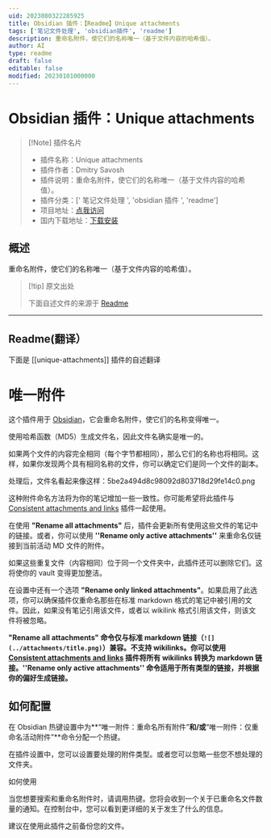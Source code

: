 ```yaml
---
uid: 2023080322285925
title: Obsidian 插件：【Readme】Unique attachments
tags: ['笔记文件处理', 'obsidian插件', 'readme']
description: 重命名附件，使它们的名称唯一（基于文件内容的哈希值）。
author: AI
type: readme
draft: false
editable: false
modified: 20230101000000
---
```


# Obsidian 插件：Unique attachments

> [!Note] 插件名片
> - 插件名称：Unique attachments
> - 插件作者：Dmitry Savosh
> - 插件说明：重命名附件，使它们的名称唯一（基于文件内容的哈希值）。
> - 插件分类：[' 笔记文件处理 ', 'obsidian 插件 ', 'readme']
> - 项目地址：[点我访问](https://github.com/dy-sh/obsidian-unique-attachments)
> - 国内下载地址：[下载安装](https://pkmer.cn/products/plugin/pluginMarket/?unique-attachments)

## 概述

重命名附件，使它们的名称唯一（基于文件内容的哈希值）。

> [!tip] 原文出处
>
>下面自述文件的来源于 [Readme](https://ghproxy.net/https://raw.githubusercontent.com/dy-sh/obsidian-unique-attachments/master/README.md)
>

---

## Readme(翻译）

下面是 [[unique-attachments]] 插件的自述翻译

# 唯一附件

这个插件用于 [Obsidian](https://obsidian.md/)，它会重命名附件，使它们的名称变得唯一。

使用哈希函数（MD5）生成文件名，因此文件名确实是唯一的。

如果两个文件的内容完全相同（每个字节都相同），那么它们的名称也将相同。这样，如果你发现两个具有相同名称的文件，你可以确定它们是同一个文件的副本。

处理后，文件名看起来像这样：5be2a494d8c98092d803718d29fe14c0.png

这种附件命名方法将为你的笔记增加一些一致性。你可能希望将此插件与 [Consistent attachments and links](https://github.com/derwish-pro/obsidian-consistent-attachments-and-links) 插件一起使用。

在使用 **"Rename all attachments"** 后，插件会更新所有使用这些文件的笔记中的链接。或者，你可以使用 **''Rename only active attachments''** 来重命名仅链接到当前活动 MD 文件的附件。

如果这些重复文件（内容相同）位于同一个文件夹中，此插件还可以删除它们。这将使你的 vault 变得更加整洁。

在设置中还有一个选项 **"Rename only linked attachments"**。如果启用了此选项，你可以确保插件仅重命名那些在标准 markdown 格式的笔记中被引用的文件。因此，如果没有笔记引用该文件，或者以 wikilink 格式引用该文件，则该文件将被忽略。

**"Rename all attachments" 命令仅与标准 markdown 链接（`![](../attachments/title.png)`）兼容。不支持 wikilinks。你可以使用 [Consistent attachments and links](https://github.com/derwish-pro/obsidian-consistent-attachments-and-links) 插件将所有 wikilinks 转换为 markdown 链接。''Rename only active attachments'' 命令适用于所有类型的链接，并根据你的偏好生成链接。**

## 如何配置

在 Obsidian 热键设置中为**“唯一附件：重命名所有附件”**和/或**“唯一附件：仅重命名活动附件”**命令分配一个热键。

在插件设置中，您可以设置要处理的附件类型。或者您可以忽略一些您不想处理的文件夹。

如何使用

当您想要搜索和重命名附件时，请调用热键。您将会收到一个关于已重命名文件数量的通知。在控制台中，您可以看到更详细的关于发生了什么的信息。

建议在使用此插件之前备份您的文件。
